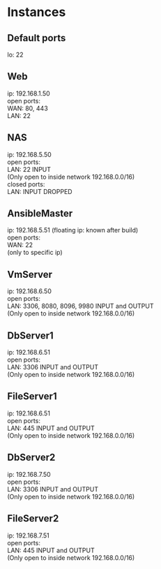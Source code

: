 # Instances

## Default ports
lo: 22


## Web
ip: 192.168.1.50  
open ports:  
  WAN: 80, 443  
  LAN: 22

## NAS
ip: 192.168.5.50  
open ports:  
  LAN: 22 INPUT  
	(Only open to inside network 192.168.0.0/16)  
closed ports:  
	LAN: INPUT DROPPED

## AnsibleMaster
ip: 192.168.5.51
(floating ip: known after build)  
open ports:  
  WAN: 22  
	(only to specific ip)
  
## VmServer
ip: 192.168.6.50  
open ports:  
  LAN: 3306, 8080, 8096, 9980 INPUT and OUTPUT  
	(Only open to inside network 192.168.0.0/16)

## DbServer1
ip: 192.168.6.51  
open ports:  
  LAN: 3306 INPUT and OUTPUT  
	(Only open to inside network 192.168.0.0/16)

## FileServer1
ip: 192.168.6.51  
open ports:  
  LAN: 445 INPUT and OUTPUT  
	(Only open to inside network 192.168.0.0/16)

## DbServer2
ip: 192.168.7.50  
open ports:  
  LAN: 3306 INPUT and OUTPUT  
	(Only open to inside network 192.168.0.0/16)

## FileServer2
ip: 192.168.7.51  
open ports:  
  LAN: 445 INPUT and OUTPUT  
	(Only open to inside network 192.168.0.0/16)

